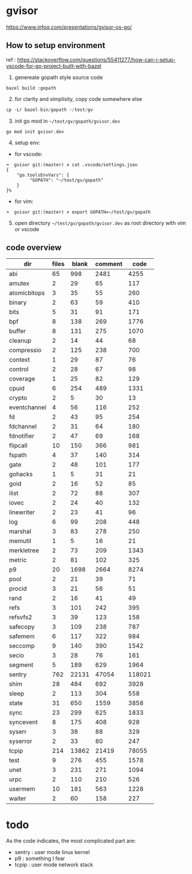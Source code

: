 # gvisor
https://www.infoq.com/presentations/gvisor-os-go/

## How to setup environment
ref :  https://stackoverflow.com/questions/55411277/how-can-i-setup-vscode-for-go-project-built-with-bazel

1. genereate gopath style source code
```plain
bazel build :gopath
```
2. for clarity and simplisity, copy code somewhere else
```c
cp -Lr bazel-bin/gopath ~/test/gv
```
3. init go mod in `~/test/gv/gopath/gvisor.dev`
```plain
go mod init gvisor.dev
```

4. setup env:
  - for vscode:
```plain
➜  gvisor git:(master) ✗ cat .vscode/settings.json
{
    "go.toolsEnvVars": {
         "GOPATH": "~/test/gv/gopath"
    }
}%
```
  - for vim:
```plain
➜  gvisor git:(master) ✗ export GOPATH=~/test/gv/gopath
```
5. open directory `~/test/gv/gopath/gvisor.dev` as root directory with vim or vscode


## code overview

| dir          | files | blank | comment | code   |
|--------------|-------|-------|---------|--------|
| abi          | 65    | 998   | 2481    | 4255   |
| amutex       | 2     | 29    | 65      | 117    |
| atomicbitops | 3     | 35    | 55      | 260    |
| binary       | 2     | 63    | 59      | 410    |
| bits         | 5     | 31    | 91      | 171    |
| bpf          | 8     | 138   | 269     | 1776   |
| buffer       | 8     | 131   | 275     | 1070   |
| cleanup      | 2     | 14    | 44      | 68     |
| compressio   | 2     | 125   | 238     | 700    |
| context      | 1     | 29    | 87      | 76     |
| control      | 2     | 28    | 67      | 98     |
| coverage     | 1     | 25    | 82      | 129    |
| cpuid        | 6     | 254   | 489     | 1331   |
| crypto       | 2     | 5     | 30      | 13     |
| eventchannel | 4     | 56    | 116     | 252    |
| fd           | 2     | 43    | 95      | 254    |
| fdchannel    | 2     | 31    | 64      | 180    |
| fdnotifier   | 2     | 47    | 69      | 168    |
| flipcall     | 10    | 150   | 366     | 981    |
| fspath       | 4     | 37    | 140     | 314    |
| gate         | 2     | 48    | 101     | 177    |
| gohacks      | 1     | 5     | 31      | 21     |
| goid         | 2     | 16    | 52      | 85     |
| ilist        | 2     | 72    | 88      | 307    |
| iovec        | 2     | 24    | 40      | 132    |
| linewriter   | 2     | 23    | 41      | 96     |
| log          | 6     | 99    | 208     | 448    |
| marshal      | 3     | 83    | 278     | 250    |
| memutil      | 1     | 5     | 16      | 21     |
| merkletree   | 2     | 73    | 209     | 1343   |
| metric       | 2     | 81    | 102     | 325    |
| p9           | 20    | 1698  | 2664    | 8274   |
| pool         | 2     | 21    | 39      | 71     |
| procid       | 3     | 21    | 56      | 51     |
| rand         | 2     | 16    | 41      | 49     |
| refs         | 3     | 101   | 242     | 395    |
| refsvfs2     | 3     | 39    | 123     | 158    |
| safecopy     | 3     | 109   | 238     | 787    |
| safemem      | 6     | 117   | 322     | 984    |
| seccomp      | 9     | 140   | 390     | 1542   |
| secio        | 3     | 28    | 76      | 161    |
| segment      | 5     | 189   | 629     | 1964   |
| sentry       | 762   | 22131 | 47054   | 118021 |
| shim         | 28    | 484   | 692     | 3928   |
| sleep        | 2     | 113   | 304     | 558    |
| state        | 31    | 650   | 1559    | 3858   |
| sync         | 23    | 299   | 625     | 1833   |
| syncevent    | 8     | 175   | 408     | 928    |
| syserr       | 3     | 38    | 88      | 329    |
| syserror     | 2     | 33    | 80      | 247    |
| tcpip        | 214   | 13862 | 21419   | 78055  |
| test         | 9     | 276   | 455     | 1578   |
| unet         | 3     | 231   | 271     | 1094   |
| urpc         | 2     | 110   | 210     | 526    |
| usermem      | 10    | 181   | 563     | 1228   |
| waiter       | 2     | 60    | 158     | 227    |

# todo
As the code indicates, the most complicated part are:

- sentry : user mode linux kernel
- p9 : something I fear
- tcpip : user mode network stack
